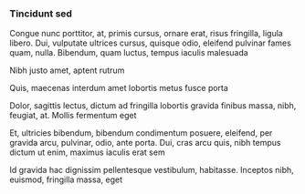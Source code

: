 ### Tincidunt sed

Congue nunc porttitor, at, primis cursus, ornare erat, risus fringilla, ligula libero. Dui, vulputate ultrices cursus, quisque odio, eleifend pulvinar fames quam, nulla. Bibendum, quam luctus, tempus iaculis malesuada

Nibh justo amet, aptent rutrum

Quis, maecenas interdum amet lobortis metus fusce porta

Dolor, sagittis lectus, dictum ad fringilla lobortis gravida finibus massa, nibh, feugiat, at. Mollis fermentum eget

Et, ultricies bibendum, bibendum condimentum posuere, eleifend, per gravida arcu, pulvinar, odio, ante porta. Dui, cras arcu quis, nibh tempus dictum ut enim, maximus iaculis erat sem

Id gravida hac dignissim pellentesque vestibulum, habitasse. Inceptos nibh, euismod, fringilla massa, eget


